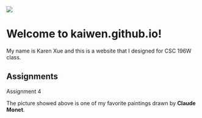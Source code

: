 
<html lang="en-US">
    <head>
        <meta charset="utf-8">
        <title> CSC196W Website</title>
    </head>
    <body>
        <img src="https://media.newyorker.com/photos/590967bf019dfc3494ea0e9d/16:9/w_1280,c_limit/Reiss-A-Few-Thoughts-From-Monet-on-Those-Stacks-Of-Wheat.jpg">
        <h1>Welcome to kaiwen.github.io!</h1>
        <p>My name is Karen Xue and this is a website that I designed for CSC 196W class.<p>
        <h2>Assignments</h2>
        <p>
            <a herf="xkaiwen/fancifymytext.html">Assignment 4</a>
        </p>
        <p>
            The picture showed above is one of my favorite paintings drawn by <strong>Claude Monet</strong>.
        </p>
